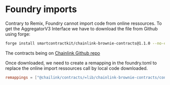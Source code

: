 # Foundry imports

Contrary to Remix, Foundry cannot import code from online ressources.
To get the AggregatorV3 Interface we have to download the file from Github using forge:

```bash
forge install smartcontractkit/chainlink-brownie-contracts@1.1.0 --no-commit
```

The contracts being on [Chainlink Github repo](https://github.com/smartcontractkit/chainlink-brownie-contracts) 

Once downloaded, we need to create a remapping in the foundry.toml to replace the online import ressources call by local code downloaded.

```toml
remappings = ["@chailink/contracts/=lib/chainlink-brownie-contracts/contracts/"]
```


